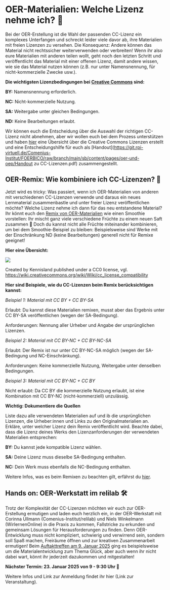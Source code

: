 # OER-Materialien: Welche Lizenz nehme ich? 🤷

Bei der OER-Erstellung ist die Wahl der passenden CC-Lizenz ein komplexes Unterfangen und schreckt leider viele davor ab, ihre Materialien mit freien Lizenzen zu versehen. Die Konsequenz: Andere können das Material nicht rechtssicher weiterverwenden oder verbreiten! Wenn ihr also eure Materialien mit anderen teilen wollt, geht noch den letzten Schritt und veröffentlicht das Material mit einer offenen Lizenz, damit andere wissen, wie sie das Material nutzen können (z.B. nur unter Namensnennung, für nicht-kommerzielle Zwecke usw.). 

**Die wichtigsten Lizenzbedingungen bei [Creative Commons](https://creativecommons.org/share-your-work/cclicenses/) sind:**

**BY:** Namensnennung erforderlich.

**NC:** Nicht-kommerzielle Nutzung.

**SA:** Weitergabe unter gleichen Bedingungen.

**ND:** Keine Bearbeitungen erlaubt.

Wir können euch die Entscheidung über die Auswahl der richtigen CC-Lizenz nicht abnehmen, aber wir wollen euch bei dem Prozess unterstützen und haben [hier](https://oer.community/oer-und-oep/) eine Übersicht über die Creative Commons Lizenzen erstellt und eine Entscheidungshilfe für euch als [Handout](https://git.rpi-virtuell.de/Comenius-Institut/FOERBICO/raw/branch/main/sb/content/pages/oer-und-oep/Handout zu CC-Lizenzen.pdf) zusammengestellt. 

## OER-Remix: Wie kombiniere ich CC-Lizenzen? 🔀

Jetzt wird es tricky: Was passiert, wenn ich OER-Materialien von anderen mit verschiedenen CC-Lizenzen verwende und daraus ein neues Lernmaterial zusammenbastle und unter freier Lizenz veröffentlichen möchte? Welche Lizenz nehme ich dann für das neu entstandene Material?
Ihr könnt euch den [Remix von OER-Materialien](https://certificates.creativecommons.org/cccertedu/chapter/4-4-remixing-cc-licensed-work/) wie einen Smoothie vorstellen: Ihr mischt ganz viele verschiedene Früchte zu einem neuen Saft zusammen 🍹 Doch du kannst nicht alle Früchte miteinander kombinieren, um bei dem Smoothie-Beispiel zu bleiben: Beispielsweise sind Werke mit der Einschränkung ND (keine Bearbeitungen) generell nicht für Remixe geeignet!

**Hier eine Übersicht:**

![](https://wiki.creativecommons.org/images/5/5b/CC_License_Compatibility_Chart.png)
 
Created by Kennisland published under a CC0 license, vgl. https://wiki.creativecommons.org/wiki/Wiki/cc_license_compatibility

**Hier sind Beispiele, wie du CC-Lizenzen beim Remix berücksichtigen kannst:**

*Beispiel 1: Material mit CC BY + CC BY-SA*

Erlaubt: Du kannst diese Materialien remixen, musst aber das Ergebnis unter CC BY-SA veröffentlichen (wegen der SA-Bedingung).

Anforderungen: Nennung aller Urheber und Angabe der ursprünglichen Lizenzen.

*Beispiel 2: Material mit CC BY-NC + CC BY-NC-SA*

Erlaubt: Der Remix ist nur unter CC BY-NC-SA möglich (wegen der SA-Bedingung und NC-Einschränkung).

Anforderungen: Keine kommerzielle Nutzung, Weitergabe unter denselben Bedingungen.

*Beispiel 3: Material mit CC BY-NC + CC BY*

Nicht erlaubt: Da CC BY die kommerzielle Nutzung erlaubt, ist eine Kombination mit CC BY-NC (nicht-kommerziell) unzulässig.

**Wichtig: Dokumentiere die Quellen**

Liste dazu alle verwendeten Materialien auf und ib die ursprünglichen Lizenzen, die Urheber:innen und Links zu den Originalmaterialien an.
Erkläre, unter welcher Lizenz dein Remix veröffentlicht wird. Beachte dabei, dass die Lizenz deines Werks den Lizenzanforderungen der verwendeten Materialien entsprechen:

**BY:** Du kannst jede kompatible Lizenz wählen.

**SA:** Deine Lizenz muss dieselbe SA-Bedingung enthalten.

**NC:** Dein Werk muss ebenfalls die NC-Bedingung enthalten.

Weitere Infos, was es beim Remixen zu beachten gilt, erfährst du [hier](https://irights.info/artikel/kombinieren-bearbeiten-remixen-oer-richtig-verwenden/28560).

## Hands on: OER-Werkstatt im relilab 🛠️

Trotz der Komplexität der CC-Lizenzen möchten wir euch zur OER-Erstellung ermutigen und laden euch herzlich ein, in der OER-Werkstatt mit Corinna Ullmann (Comenius-Institut/relilab) und Niels Winkelmann (WirlernenOnline) in die Praxis zu kommen, Fallstricke zu erkunden und gemeinsam Lösungen für Herausforderungen zu finden. Denn OER-Entwicklung muss nicht kompliziert, schwierig und verwirrend sein, sondern soll Spaß machen, Freiräume öffnen und zur kreativen Zusammenarbeit ermutigen! Beim [Auftakttreffen am 9. Januar 2025](https://relilab.org/oer-werkstatt-backe-dein-eigenes-lernmaterial-zum-thema-glueck/) ging es beispielsweise um die Materialentwicklung zum Thema Glück, aber auch wenn ihr nicht dabei wart, könnt ihr jederzeit dazukommen und mitgestalten!

**Nächster Termin: 23. Januar 2025 von 9 - 9:30 Uhr 📅**

Weitere Infos und Link zur Anmeldung findet ihr hier (Link zur Veranstaltung).
